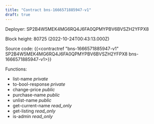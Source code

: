 ```yaml
---
title: "Contract bns-1666571885947-v1"
draft: true
---
```

Deployer: SP2B4W5MEK4MG6RQ4J6FA0QPMYPBV6BVSZH2YFPX8


 



Block height: 80725 (2022-10-24T00:43:13.000Z)

Source code: {{<contractref "bns-1666571885947-v1" SP2B4W5MEK4MG6RQ4J6FA0QPMYPBV6BVSZH2YFPX8 bns-1666571885947-v1>}}

Functions:

* list-name _private_
* to-bool-response _private_
* change-price _public_
* purchase-name _public_
* unlist-name _public_
* get-current-name _read_only_
* get-listing _read_only_
* is-admin _read_only_
